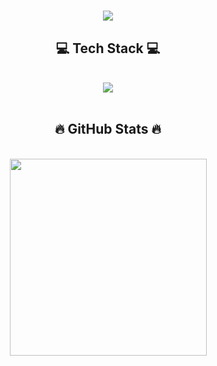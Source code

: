 <h1 align="center">
    <img src="https://readme-typing-svg.herokuapp.com/?font=Righteous&size=35&center=true&vCenter=true&width=500&height=70&duration=4000&lines=Hi+There!+👋;+I'm+Daniel!;" />
</h1>
<div>    
    <h2 align="center">💻 Tech Stack 💻</h2>
    <br>
    <div align="center">
        <img src="https://skillicons.dev/icons?i=dotnet,java,maven,git,github,docker,js,html,css,react,selenium" /><br>
    </div>
    <br>
    <h2 align="center">🔥 GitHub Stats 🔥</h2>
    <br>
    <div align=center>
        <a href="#" title="danielleit241">
            <img width="315" align="center" src="https://github-readme-stats.vercel.app/api/top-langs/?username=danielleit241&title_color=61dafb&text_color=ffffff&icon_color=61dafb&bg_color=20232a&langs_count=8&layout=compact&border_color=61dafb&hide_border=true" />
        </a>
    </div>
    <br>
</div>
